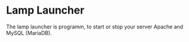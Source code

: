 # Lamp Launcher

<p>The lamp launcher is programm, to start or stop your server Apache and MySQL (MariaDB). </p>
